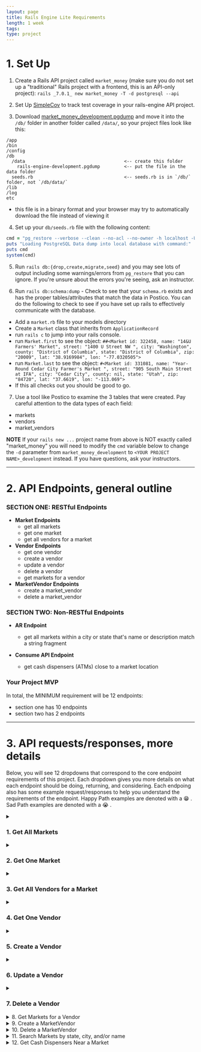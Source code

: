 ```yaml
---
layout: page
title: Rails Engine Lite Requirements
length: 1 week
tags:
type: project
---
```


# 1. Set Up

1. Create a Rails API project called `market_money` (make sure you do not set up a "traditional" Rails project with a frontend, this is an API-only project): `rails _7.0.1_ new market_money -T -d postgresql --api`

2. Set Up [SimpleCov](https://github.com/colszowka/simplecov) to track test coverage in your rails-engine API project.

3. Download [market_money_development.pgdump](https://raw.githubusercontent.com/turingschool/backend-curriculum-site/gh-pages/module3/projects/market_money/market_money_development.pgdump) and move it into the `/db/` folder in another folder called `/data/`, so your project files look like this:

```
/app
/bin
/config
/db
  /data                                     <-- create this folder
    rails-engine-development.pgdump         <-- put the file in the data folder
  seeds.rb                                  <-- seeds.rb is in `/db/` folder, not `/db/data/`
/lib
/log
etc
```

  - this file is in a binary format and your browser may try to automatically download the file instead of viewing it


4. Set up your `db/seeds.rb` file with the following content:
```ruby
cmd = "pg_restore --verbose --clean --no-acl --no-owner -h localhost -U $(whoami) -d market_money_development db/data/market_money_development.pgdump"
puts "Loading PostgreSQL Data dump into local database with command:"
puts cmd
system(cmd)
```

5. Run `rails db:{drop,create,migrate,seed}` and you may see lots of output including some warnings/errors from `pg_restore` that you can ignore. If you're unsure about the errors you're seeing, ask an instructor.

6. Run `rails db:schema:dump` - Check to see that your `schema.rb` exists and has the proper tables/attributes that match the data in Postico. You can do the following to check to see if you have set up rails to effectively communicate with the database.
  * Add a `market.rb` file to your models directory
  * Create a `Market` class that inherits from `ApplicationRecord`
  * run `rails c` to jump into your rails console.
  * run `Market.first` to see the object: `##<Market id: 322458, name: "14&U Farmers' Market", street: "1400 U Street NW ", city: "Washington", county: "District of Columbia", state: "District of Columbia", zip: "20009", lat: "38.9169984", lon: "-77.0320505">`
  * run `Market.last` to see the object: `#<Market id: 331081, name: "Year-Round Cedar City Farmer's Market ", street: "905 South Main Street at IFA", city: "Cedar City", county: nil, state: "Utah", zip: "84720", lat: "37.6619", lon: "-113.069">`
  * If this all checks out you should be good to go.

7. Use a tool like Postico to examine the 3 tables that were created. Pay careful attention to the data types of each field:
  * markets
  * vendors 
  * market_vendors


**NOTE** If your `rails new ...` project name from above is NOT exactly called "market_money" you will need to modify the `cmd` variable below to change the `-d` parameter from `market_money_development` to `<YOUR PROJECT NAME>_development` instead. If you have questions, ask your instructors.

---

# 2. API Endpoints, general outline

### SECTION ONE: RESTful Endpoints

- **Market Endpoints**
  * get all markets
  * get one market
  * get all vendors for a market
- **Vendor Endpoints**
  * get one vendor
  * create a vendor
  * update a vendor
  * delete a vendor
  * get markets for a vendor
- **MarketVendor Endpoints**
  * create a market_vendor
  * delete a market_vendor

### SECTION TWO: Non-RESTful Endpoints

- **AR Endpoint**
  * get all markets within a city or state that's name or description match a string fragment

- **Consume API Endpoint**
  * get cash dispensers (ATMs) close to a market location

### Your Project MVP

In total, the MINIMUM requirement will be 12 endpoints:

* section one has 10 endpoints
* section two has 2 endpoints

---

# 3. API requests/responses, more details

Below, you will see 12 dropdowns that correspond to the core endpoint requirements of this project. Each dropdown gives you more details on what each endpoint should be doing, returning, and considering. Each endpoing also has some example request/responses to help you understand the requirements of the endpoint. Happy Path examples are denoted with a 😁  . Sad Path examples are denoted with a 😭  . 

<details>
<summary><h3>1. Get All Markets</h3></summary>

  #### Details:
  1. This endpoint should follow the pattern of `GET /api/v0/markets` and should return ALL markets in the database.
  2. In addition to the market's main attributes, the market resource should also list an attribute for `vendor_count`, which is the number of vendors that are associated with that market. 

      <details>
      <summary><h5>Example Request/Response 😁 </h5></summary>
      
      #### Request: 
      ```
        GET /api/v0/markets
        Content-Type: application/json
        Accept: application/json
      ```

      #### Response:
      `status: 200`
      ```json
      {
          "data": [
              {
                  "id": "17",
                  "type": "market",
                  "attributes": {
                      "name": "18th Street Farmers Market",
                      "street": "825 18th Street",
                      "city": "Charleston",
                      "county": "Coles",
                      "state": "Illinois",
                      "zip": "61920",
                      "lat": "39.490737",
                      "lon": "-88.163254",
                      "vendor_count": 28
                  }
              },
              {
                  "id": "18",
                  "type": "market",
                  "attributes": {
                      "name": "19/27 Community Farmers Market",
                      "street": "NE 7th Ave",
                      "city": "Chiefland",
                      "county": "Levy",
                      "state": "Florida",
                      "zip": "32626",
                      "lat": "29.4848541",
                      "lon": "-82.8578732",
                      "vendor_count": 38
                  }
              },
              ...,
              ...,
          ]
      }
      ```
      </details>
</details>

<details><summary><h3>2. Get One Market</h3></summary>

  #### Details:
  1. This endpoint should follow the pattern of `GET /api/v0/markets/:id`.
  2. If a valid market id is passed in, all market attributes, as well as a `vendor_count` should be returned.  
  3. If an invalid market id is passed in, a 404 status as well as a descriptive error message should be sent back in the response.

  <details><summary><h5>Example Request/Response 😁 </h5></summary>

  #### Request:
  ```
    GET /api/v0/markets/360
    Content-Type: application/json
    Accept: application/json
  ```

  #### Response: 
  `status: 200`
  ```json
  {
      "data": {
          "id": "360",
          "type": "market",
          "attributes": {
              "name": "Austintown Farmers Market",
              "street": "6000 Kirk Road (Austintown Township Park)",
              "city": "Austintown",
              "county": "Mahoning",
              "state": "Ohio",
              "zip": "44515",
              "lat": "41.070511",
              "lon": "-80.774094",
              "vendor_count": 24
          }
      }
  }
  ```
</details>

  <details><summary><h5>Example Request/Response 😭 </h5></summary>
  
  #### Request:
  ```
    GET /api/v0/markets/123123123123 (where `123123123123` is an invalid Market id)
    Content-Type: application/json
    Accept: application/json
  ```

  #### Response: 
  `status: 404`
  ```json
{
    "errors": [
        {
            "detail": "Couldn't find Market with 'id'=123123123123"
        }
    ]
}
  ```
</details>
</details>

<details><summary><h3>3. Get All Vendors for a Market</h3></summary>

#### Details 
1. This endpoint should follow the pattern of `GET /api/v0/markets/:id/vendors`
2. If a valid market id is passed in, a JSON object is sent back with a top-level `data` key that points to a collection of that market's vendors. Each vendor contains all of it's attributes.
3. If an invalid market id is passed in, a 404 status as well as a descriptive error message should be sent back in the response.

<details><summary><h5>Example Request/Response 😁</h5></summary>

#### Request: 
```
  GET /api/v0/markets/360/vendors
  Content-Type: application/json
  Accept: application/json
```

#### Response: 
`status: 200`
```json
{
    "data": [
        {
            "id": "1150",
            "type": "vendor",
            "attributes": {
                "name": "Jolly Scoops",
                "description": "Handcrafted ice cream in a variety of festive flavors.",
                "contact_name": "Kit Romaguera",
                "contact_phone": "656.318.8117",
                "credit_accepted": true
            }
        },
        {
            "id": "1452",
            "type": "vendor",
            "attributes": {
                "name": "The Book Cellar",
                "description": "A hidden gem of a bookstore, featuring a range of used and rare titles, with a focus on science fiction and fantasy.",
                "contact_name": "Dorian O'Kon",
                "contact_phone": "839-874-2562",
                "credit_accepted": true
            }
        },
        {
            "id": "318",
            "type": "vendor",
            "attributes": {
                "name": "Hot Diggity Dog",
                "description": "sells gourmet hot dogs with unique toppings",
                "contact_name": "Dan Connelly PhD",
                "contact_phone": "322-239-3558",
                "credit_accepted": false
            }
        },
        ...,
        ...,
    ]
}
```
</details>
<details><summary><h5>Example Request/Response 😭 </h5></summary>
  
  #### Request:
  ```
    GET /api/v0/markets/123123123123/vendors (where `123123123123` is an invalid Market id)
    Content-Type: application/json
    Accept: application/json
  ```

  #### Response: 
  `status: 404`
  ```json
{
    "errors": [
        {
            "detail": "Couldn't find Market with 'id'=123123123123"
        }
    ]
}
  ```
</details>
</details>

<details><summary><h3>4. Get One Vendor</h3></summary>

  #### Details
  1. This endpoint should follow the pattern of `GET /api/v0/vendors/:id`
  2. If a valid vendor id is passed in, a JSON object is sent back with a top-level `data` key that points to the vendor resource with that id, and all attributes for that vendor.
  3. If an invalid vendor id is passed in, a 404 status as well as a descriptive error message should be sent back in the response.

<details><summary><h5>Example Request/Response 😁</h5></summary>

#### Request: 
```
  GET /api/v0/vendors/1150
  Content-Type: application/json
  Accept: application/json
```

#### Response:
`status: 200`
```json 
{
    "data": {
        "id": "1150",
        "type": "vendor",
        "attributes": {
            "name": "Jolly Scoops",
            "description": "Handcrafted ice cream in a variety of festive flavors.",
            "contact_name": "Kit Romaguera",
            "contact_phone": "656.318.8117",
            "credit_accepted": true
        }
    }
}
```
</details>
<details><summary><h5>Example Request/Response 😭 </h5></summary>
  
  #### Request:
  ```
    GET /api/v0/vendors/123123123123 (where `123123123123` is an invalid Vendor id)
    Content-Type: application/json
    Accept: application/json
  ```

  #### Response: 
  `status: 404`
  ```json
{
    "errors": [
        {
            "detail": "Couldn't find Vendor with 'id'=123123123123"
        }
    ]
}
  ```
</details>
</details>

<details><summary><h3>5. Create a Vendor</h3></summary>

  #### Details
  1. This endpoint should follow the pattern of `POST /api/v0/vendors`, and should pass ALL attributes required to create a vendor (`name`, `description`, `contact_name`, `contact_phone`, and `credit_accepted`) as JSON in the body of the request. (In postman, navigate to `Body` tab, select `raw` and change the format to `JSON` instead of `Text`)
  2. This endpoint should create a new vendor resource.
  3. A successful response will return a response with a `201` status code, and return the newly created vendor resource. 
  4. If any number of attributes are left out in the body of the request, a status code of `400`, as well as a descriptive error message should be sent back in the response.
  5. Validating the presence of a boolean value can be tricky since `false` is evaluated as `nil`. Validating the presence of a field that could be false will generate some a validation error when we don't mean it to. We'd suggest creating your own [custom validation](https://guides.rubyonrails.org/active_record_validations.html#custom-methods) for validating the presence of a boolean field. 
  <!-- 5. If the `credit_accepted` parameter is not passed in as a boolean data type, this should also render a status of `400`, and add a descriptive error message as to what went wrong. You may find it helpful to look at [custom validations](https://guides.rubyonrails.org/active_record_validations.html#custom-methods) for this. -->

<details><summary><h5>Example Request/Response 😁</h5></summary>

#### Request:
```
  POST /api/v0/vendors
  Content-Type: application/json
  Accept: application/json
```

##### Body: 
```
{
    "name": "Buzzy Bees",
    "description": "local honey and wax products",
    "contact_name": "Berly Couwer",
    "contact_phone": "8389928383",
    "credit_accepted": false
}
```

#### Response:
`status: 201`
```json 
{
    "data": {
        "id": "1694",
        "type": "vendor",
        "attributes": {
            "name": "Buzzy Bees",
            "description": "local honey and wax products",
            "contact_name": "Berly Couwer",
            "contact_phone": "8389928383",
            "credit_accepted": false
        }
    }
}
```
</details>
<details><summary><h5>Example Request/Response 😭 </h5></summary>
  
  #### Request:
  ```
    POST /api/v0/vendors
    Content-Type: application/json
    Accept: application/json
  ```
  ##### Body: 
  ```
  {
      "name": "Buzzy Bees",
      "description": "local honey and wax products",
      "credit_accepted": false
  }
  ```

  #### Response: 
  `status: 400`
  ```json
{
    "errors": [
        {
            "detail": "Validation failed: Contact name can't be blank, Contact phone can't be blank"
        }
    ]
}
  ```
</details>
</details>

<details><summary><h3>6. Update a Vendor</h3></summary>

  #### Details
  1. This endpoint should follow the pattern of `PATCH /api/v0/vendors/:id`, and can pass any number and combination of attribtues to be updated (`name`, `description`, `contact_name`, `contact_phone`, and `credit_accepted`) as JSON in the body of the request. (In postman, navigate to `Body` tab, select `raw` and change the format to `JSON` instead of `Text`)
  2. This endpoint should update an existing vendor with any parameters sent in via the body.
  3. If someone were to try to update a vendor resource to have a `nil` or empty attribute, a proper 400-level status code as well as a descriptive error message should be sent back in the response.
  4. A successful response will return the newly updated vendor resource. 

<details><summary><h5>Example Request/Response 😁</h5></summary>

#### Request: 
```
  PATCH /api/v0/vendors/1694
  Content-Type: application/json
  Accept: application/json
```

##### Body: 
```
{
    "contact_name": "Kimberly Couwer",
    "credit_accepted": false
}
```

#### Response: 
`status: 200`
```json 
{
    "data": {
        "id": "1694",
        "type": "vendor",
        "attributes": {
            "name": "Buzzy Bees",
            "description": "local honey and wax products",
            "contact_name": "Kimberly Couwer",
            "contact_phone": "8389928383",
            "credit_accepted": false
        }
    }
}
```
</details>

<details><summary><h5>Example #1 Request/Response 😭 </h5></summary>
  
  #### Request:
  ```
    PATCH /api/v0/vendors/123123123123 (where `123123123123` is an invalid Vendor id)
    Content-Type: application/json
    Accept: application/json
  ```
  ##### Body: 
  ```
{
    "contact_name": "Kimberly Couwer",
    "credit_accepted": false
}
  ```

  #### Response: 
  `status: 404`
  ```json
{
    "errors": [
        {
            "detail": "Couldn't find Vendor with 'id'=123123123123"
        }
    ]
}
  ```
</details>
<details><summary><h5>Example #2 Request/Response 😭 </h5></summary>
  
  #### Request:
  ```
    PATCH /api/v0/vendors/1694 (where `1694` is an valid Vendor id)
    Content-Type: application/json
    Accept: application/json
  ```
  ##### Body: 
  ```
{
    "contact_name": "",
    "credit_accepted": false
}
  ```

  #### Response: 
  `status: 400`
  ```json
{
    "errors": [
        {
            "detail": "Validation failed: Contact name can't be blank"
        }
    ]
}
  ```
</details>
</details>

<details><summary><h3>7. Delete a Vendor</h3></summary>

  #### Details
  1. This endpoint should follow the pattern of `DELETE /api/v0/vendors/:id`
  2. When a valid id is passed in, that vendor will be destroyed, as well as any associations that vendor had. A status code of `204` should be sent back, without any content in the body. 
  3. If an invalid id is passed in, a 404 status code as well as a descriptive message should be sent back with the response.

  <details><summary><h5>Example Request/Response 😁 </h5></summary>

#### Request: 
```
  DELETE /api/v0/vendors/70
  Content-Type: application/json
  Accept: application/json
```

#### Response: 
`status: 204`
</details>

<details><summary><h5>Example Request/Response 😭 </h5></summary>
  
  #### Request:
  ```
    DELETE /api/v0/vendors/123123123123 (where `123123123123` is an invalid Vendor id)
    Content-Type: application/json
    Accept: application/json
  ```

  #### Response: 
  `status: 404`
  ```json
{
    "errors": [
        {
            "detail": "Couldn't find Vendor with 'id'=123123123123"
        }
    ]
}
  ```
</details>
</details>

<details><summary>8. Get Markets for a Vendor</summary>

  #### Details
  1. This endpoint should follow the pattern of `GET /api/v0/vendors/:id/markets`, and it should return any markets that the vendor is associated with.
  2. When a valid vendor id is passed in, a response will be sent back that lists out all markets that the vendor is associated with. 
  3. If a vendor only has one market that they sell at, that market should still be returned in an array. 
  4. If a vendor doesn't have any markets that they sell at, the `data` top level key should point to an empty array. 
  3. If an invalid vendor id is passed in, a 404 status code as well as a descriptive message should be sent back with the response.

<details><summary>Example Request/Response 😁</summary>

#### Request: 
```
  GET /api/v0/vendors/1150/markets
  Content-Type: application/json
  Accept: application/json
```

#### Response: 
```json 
{
    "data": [
        {
            "id": "360",
            "type": "market",
            "attributes": {
                "name": "Austintown Farmers Market",
                "street": "6000 Kirk Road (Austintown Township Park)",
                "city": "Austintown",
                "county": "Mahoning",
                "state": "Ohio",
                "zip": "44515",
                "lat": "41.070511",
                "lon": "-80.774094",
                "vendor_count": 24
            }
        },
        {
            "id": "994",
            "type": "market",
            "attributes": {
                "name": "Canal Fulton Farmers Market ",
                "street": "2309 Locust Street",
                "city": "Canal Fulton",
                "county": null,
                "state": "Ohio",
                "zip": "44614",
                "lat": "40.8822",
                "lon": "-81.5686",
                "vendor_count": 39
            }
        },
        ...,
        ...,
    ]
}
```
</details>

<details><summary>Example Request/Response 😭 </summary>
  
  #### Request:
  ```
    GET /api/v0/vendors/123123123123/markets (where `123123123123` is an invalid Vendor id)
    Content-Type: application/json
    Accept: application/json
  ```

  #### Response: 
  `status: 404`
  ```json
{
    "errors": [
        {
            "detail": "Couldn't find Vendor with 'id'=123123123123"
        }
    ]
}
  ```
</details>
</details>

<details><summary>9. Create a MarketVendor</summary>

  #### Details
  1. This endpoint should follow the pattern of `POST /api/v0/market_vendors`, and it should create a new association between a market and a vendor (so then, the vendor has a new market that they sell at).
  2. When valid ids for vendor and market are passed in, a MarketVendor will be created, and a response will be sent back with a `201` status, detailing that a Vendor was added to a Market. 
  3. After implementing the happy path for this endpoint, run it, and check that when you call `GET /api/v0/vendors/:id/markets` for the vendor in which you just added to a market, that you see the newly associated market listed. 
  4. If an invalid vendor id or and invalid market id is passed in, a 404 status code as well as a descriptive message should be sent back with the response.
  5. If there already exists a MarketVendor with that `market_id` and that `vendor_id`, a response with a `422` status code and a message informing the client that that association already exists, should be sent back. Looking at [custom validation](https://guides.rubyonrails.org/active_record_validations.html#custom-methods) might help to implement a validation for uniqueness of the attributes for this resource. 

<details><summary>Example Request/Response 😁</summary>

#### Request:
```
  POST /api/v0/market_vendors
  Content-Type: application/json
  Accept: application/json
```

##### Body: 
```json
{
    "market_id": 19,
    "vendor_id": 1150
}
(where 19 and 1150 are valid market and vendor id's.)
```

#### Response: 
```json
  {
    "message": "Successfully added vendor to market"
  }
```
</details>
<details><summary>Example #1 Request/Response 😭 </summary>
  
  #### Request:
  ```
    POST /api/v0/market_vendors
    Content-Type: application/json
    Accept: application/json
  ```
  ##### Body: 
  ```json
  {
      "market_id": 987654321, 
      "vendor_id": 1150 
  }
  (where 987654321 is an invalid market id)
  ```

  #### Response: 
  `status: 404`
  ```json
{
    "errors": [
        {
            "detail": "Validation failed: Market must exist"
        }
    ]
}
  ```
</details>
<details><summary>Example #2 Request/Response 😭 </summary>
  
  #### Request:
  ```
    POST /api/v0/market_vendors
    Content-Type: application/json
    Accept: application/json
  ```
  ##### Body: 
  ```json
  {
      "market_id": 19, 
      "vendor_id": 1150 
  }
  (where 19 and 1150 are valid market and vendor id's, but an existing MarketVendor with those values already exists.)
  ```

  #### Response: 
  `status: 422`
  ```json
{
    "errors": [
        {
            "detail": "Validation failed: Market vendor asociation between market with market_id=70 and vendor_id=1150 already exists"
        }
    ]
}
  ```
</details>
</details>

<details><summary>10. Delete a MarketVendor</summary>

  #### Details
  1. This endpoint should follow the pattern of `DELETE /api/v0/market_vendors`, and it should destroy an existing association between a market and a vendor (so that a vendor no longer is listed at a certain market).
  2. The `market_id` and the `vendor_id` should be passed in via the body. 
  2. When a MarketVendor resource can be found with the passed in `vendor_id` and `market_id`, that resource should be destroyed, and a response will be sent back with a `204` status, with nothing returned in the body of the request.  
  3. After implementing the happy path for this endpoint, run it, and check that when you call `GET /api/v0/vendors/:id/markets` for the vendor in which you just deleted an association to a market, that you don't see the recently removed market listed. 
  4. If a MarketVendor resource can NOT be found with the passed in `vendor_id` and `market_id`, a 404 status code as well as a descriptive message should be sent back with the response.
  

<details><summary>Example Request/Response 😁</summary>

#### Request: 
```
  DELETE /api/v0/market_vendors
  Content-Type: application/json
  Accept: application/json
```

##### Body: 
```json
{
    "market_id": 19,
    "vendor_id": 1697
}
```

#### Response: 
`status: 204`
</details>
<details><summary>Example Request/Response 😭 </summary>
  
  #### Request:
  ```
    DELETE /api/v0/market_vendors
    Content-Type: application/json
    Accept: application/json
  ```
  ##### Body: 
  ```json
  {
      "market_id": 423, 
      "vendor_id": 1150 
  }
  (where there is no MarketVendor that has a market_id=423 AND a vendor_id=1150)
  ```

  #### Response: 
  `status: 404`
  ```json
{
    "errors": [
        {
            "detail": "No MarketVendor with market_id=423 AND vendor_id=1150 exists"
        }
    ]
}
  ```
</details>
</details>


<details><summary>11. Search Markets by state, city, and/or name</summary>

#### Details: 
1. The endpoint should be in the pattern of `GET /api/v0/markets/search`, and can accept `city`, `state`, and `name` parameters.
2. The following combination of parameters can be sent in at any time: 
  * `state`
  * `state`, `city`
  * `state`, `city`, `name`
  * `state`, `name`
  * `name`
3. The following combination of parameters can NOT be sent in at any time: 
  * `city`
  * `city`, `name`
4. If an invalid set of parameters are sent in, a proper error message should be sent back, along with a `422` status code. 
5. In the event that valid parameters are sent in, and only one market is returned from the search, the `data` top level key should still point to an array holding that one market resource data. 
6. Similar to above, in the event that valid parameters are sent in, and NO markets are returned, the `data` top level key should point to an empty array. And a status code of `200` should still be returned

<details><summary>Example Request/Response 😁</summary>

#### Request: 
```
  GET /api/v0/markets/search?city=albququerque&state=new Mexico&name=uptown
  Content-Type: application/json
  Accept: application/json
```

#### Response:
`status: 200`
```json
{
    "data": [
        {
            "id": "70",
            "type": "market",
            "attributes": {
                "name": "ABQ Uptown Growers' Market",
                "street": "NE parking lot of ABQ Uptown shopping center",
                "city": "Albququerque",
                "county": "Bernalillo",
                "state": "New Mexico",
                "zip": null,
                "lat": "35.103988",
                "lon": "-106.565838",
                "vendor_count": 10
            }
        }
    ]
}
```
</details>
<details><summary>Example Request/Response 😭 </summary>
  
  #### Request: 
  ```
    GET /api/v0/markets/search?city=albququerque
    Content-Type: application/json
    Accept: application/json
  ```

  #### Response: 
  `status: 422`
  ```json
{
    "errors": [
        {
            "detail": "Invalid set of parameters. Please provide a valid set of parameters to perform a search with this endpoint."
        }
    ]
}
  ```
</details>
</details>

<details><summary>12. Get Cash Dispensers Near a Market</summary>

#### Details: 
1. The endpoint should be in the pattern of `GET /api/v0/markets/:id/nearest_atms`
2. You will need to utilize the [TomTom API](https://developer.tomtom.com/) for this. Specifically, the category search endpoint. Find a category that would work for ATM's, and use the API to find ATM's near the location of the Farmer's Market. 
3. The atms that are returned should be in the order of closest to furthest away.
4. If an invalid market id is passed in, a 404 status as well as a descriptive error message should be sent back in the response.
5. The `data` top level key should always point to an array even if one or zero atms were located near the market location.

<details><summary>Example Request/Response 😁</summary>

#### Request: 
```
  GET /api/v0/markets/70/nearest_atms
  Content-Type: application/json
  Accept: application/json
```

#### Response:
`status: 200`
```json
{
    "data": [
        {
            "id": null,
            "type": "atm",
            "attributes": {
                "name": "Eds-Pyns",
                "address": "2200 Louisiana Boulevard Northeast, Albuquerque, NM 87110",
                "lat": 35.1034,
                "lon": -106.56745,
                "distance": 0.09976720439821812
            }
        },
        {
            "id": null,
            "type": "atm",
            "attributes": {
                "name": "Prosperity Bank",
                "address": "2240 Q St NE, Albuquerque, NM 87110",
                "lat": 35.10273,
                "lon": -106.56691,
                "distance": 0.10595742641673364
            }
        },
        ...,
        ...,
        ...,
    ]
}
```
</details>
<details><summary>Example Request/Response 😭 </summary>
  
  #### Request:
  ```
    GET /api/v0/markets/123123123123/nearest_atm (where `123123123123` is an invalid Market id)
    Content-Type: application/json
    Accept: application/json
  ```

  #### Response: 
  `status: 404`
  ```json
{
    "errors": [
        {
            "detail": "Couldn't find Market with 'id'=123123123123"
        }
    ]
}
  ```
</details>
</details>









<!-- ## Extra Practice Endpoints
* Get Vendors that sell at markets in a particular state
* DELETE a Market
* UPDATE a Market 
* CREATE a Market 
* get all markets within a certain city or state
* GET Markets for a Vendor 
* GET all the states the Vendor sells in 
* GET state w/ least amount of Vendors 
* GET all Vendors that sell in more than 1 state 
* If market has a vendor that doesn't accept credit, in market show page, give information about closest cash dispenser.  -->